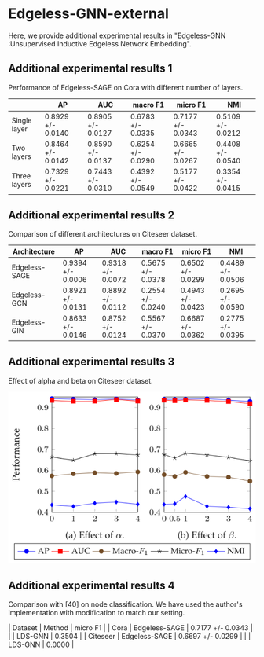 # Edgeless-GNN-external



Here, we provide additional experimental results in "Edgeless-GNN :Unsupervised Inductive Edgeless Network Embedding".

## Additional experimental results 1

Performance of Edgeless-SAGE on Cora with different number of layers.

|              | AP                | AUC               | macro F1          | micro F1          | NMI               |
| ------------ | ----------------- | ----------------- | ----------------- | ----------------- | ----------------- |
| Single layer | 0.8929 +/- 0.0140 | 0.8905 +/- 0.0127 | 0.6783 +/- 0.0335 | 0.7177 +/- 0.0343 | 0.5109 +/- 0.0212 |
| Two layers   | 0.8464 +/- 0.0142 | 0.8590 +/- 0.0137 | 0.6254 +/- 0.0290 | 0.6665 +/- 0.0267 | 0.4408 +/- 0.0540 |
| Three layers | 0.7329 +/- 0.0221 | 0.7443 +/- 0.0310 | 0.4392 +/- 0.0549 | 0.5177 +/- 0.0422 | 0.3354 +/- 0.0415 |

## Additional experimental results 2

Comparison of different architectures on Citeseer dataset.

| Architecture  | AP                | AUC               | macro F1          | micro F1          | NMI               |
| ------------- | ----------------- | ----------------- | ----------------- | ----------------- | ----------------- |
| Edgeless-SAGE | 0.9394 +/- 0.0006 | 0.9318 +/- 0.0072 | 0.5675 +/- 0.0378 | 0.6502 +/- 0.0299 | 0.4489 +/- 0.0506 |
| Edgeless-GCN  | 0.8921 +/- 0.0131 | 0.8892 +/- 0.0112 | 0.2554 +/- 0.0240 | 0.4943 +/- 0.0423 | 0.2695 +/- 0.0590 |
| Edgeless-GIN  | 0.8633 +/- 0.0146 | 0.8752 +/- 0.0124 | 0.5567 +/- 0.0370 | 0.6687 +/- 0.0362 | 0.2775 +/- 0.0395 |



## Additional experimental results 3

Effect of alpha and beta on Citeseer dataset.

![Additional experiment 3](/add_citeseer.PNG)


## Additional experimental results 4

Comparison with [40] on node classification. We have used the author's implementation with modification to match our setting.

| Dataset        | Method        | micro F1          |
| Cora           | Edgeless-SAGE | 0.7177 +/- 0.0343 |
|                | LDS-GNN       | 0.3504            |
| Citeseer       | Edgeless-SAGE | 0.6697 +/- 0.0299 |
|                | LDS-GNN       | 0.0000            |
